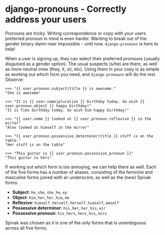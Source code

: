 django-pronouns - Correctly address your users
==============================================

Pronouns are tricky. Writing correspondence or copy with your users preferred pronoun in mind is even harder.
Wanting to break out of the gender binary damn near impossible - until now. `django-pronouns` is here to help!

When a user is signing up, they can select their preferred pronouns (usually disguised as a gender option).
The usual suspects (s/he) are there, as well as more neutral ones (they, it, xir, etc). Using them in your
copy is as simple as working out which form you need, and `django-pronouns` will do the rest. Observe:

	>>> "{{ user.pronoun.subject|title }} is awesome."
	"She is awesome"

	>>> "It is {{ user.name|pluralize }} birthday today. Go wish {{ user.pronoun.object }} happy birthday!"
	"It is Tims birthday today. Go wish him happy birthday!"

	>>> "{{ user.name }} looked at {{ user.pronoun.reflexive }} in the mirror"
	"Alex looked at himself in the mirror"

	>>> "{{ user.pronoun.possessive_determiner|title }} stuff is on the table."
	"Her stuff is on the table"

	>>> "This guitar is {{ user.pronoun.possessive_pronoun }}"
	"This guitar is hers"

If working out which form is too annoying, we can help there as well. Each of the five forms has a number of
aliases, consisting of the feminine and masculine forms joined with an underscore, as well as the (new) Spivak
forms:

* **Subject**: `he_she`, `she_he`, `ey`
* **Object**: `him_her`, `her_him`, `em`
* **Reflexive**: `himself_herself`, `herself_himself`, `emself`
* **Possessive determiner**: `his_her`, `her_his`, `eir`
* **Possessive pronoun**: `his_hers`, `hers_his`, `eirs`

Spivak was chosen as it is one of the only forms that is unambiguous across all five forms.
